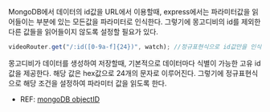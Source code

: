 MongoDB에서 데이터의 id값을 URL에서 이용할때, express에서는 파라미터값을 읽어들이는 부분에 있는 모든값을 파라미터로 인식한다. 
그렇기에 몽고디비의 id를 제외한 다른 값들을 읽어들이지 않도록 설정할 필요가 있다. 

```javascript
videoRouter.get("/:id([0-9a-f]{24})", watch); //정규표현식으로 id값만을 인식하도록 설정한다.
```

몽고디비가 데이터를 생성하여 저장할때, 기본적으로 데이터마다 식별이 가능한 고유 id값을 제공한다. 
해당 값은 hex값으로 24개의 문자로 이루어진다. 그렇기에 정규표현식으로 해당 조건을 설정하여 파라미터 값을 읽도록 한다.

- REF: [mongoDB objectID](https://mongodb.github.io/node-mongodb-native/api-bson-generated/objectid.html)
